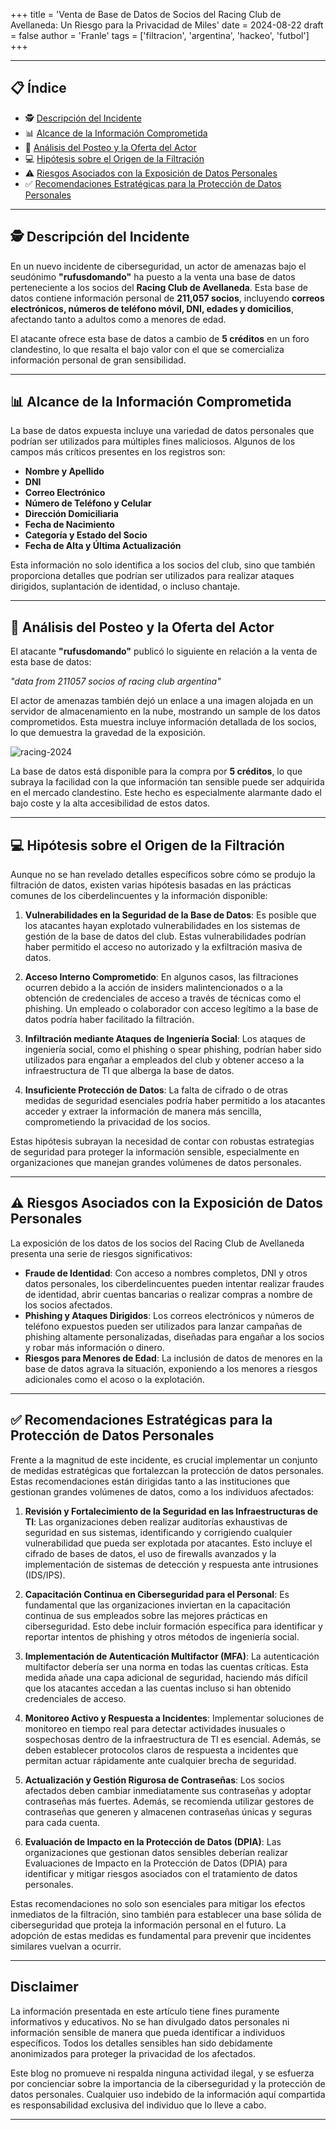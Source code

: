 +++
title = 'Venta de Base de Datos de Socios del Racing Club de Avellaneda: Un Riesgo para la Privacidad de Miles'
date = 2024-08-22
draft = false
author = 'Franle'
tags = ['filtracion', 'argentina', 'hackeo', 'futbol']
+++

---

## 📋 Índice
- 🕵️ [Descripción del Incidente](#%EF%B8%8F-descripci%C3%B3n-del-incidente)
- 📊 [Alcance de la Información Comprometida](#-alcance-de-la-informaci%C3%B3n-comprometida)
- 🛑 [Análisis del Posteo y la Oferta del Actor](#-an%C3%A1lisis-del-posteo-y-la-oferta-del-actor)
- 💻 [Hipótesis sobre el Origen de la Filtración](#-hip%C3%B3tesis-sobre-el-origen-de-la-filtraci%C3%B3n)
- ⚠️ [Riesgos Asociados con la Exposición de Datos Personales](#%EF%B8%8F-riesgos-asociados-con-la-exposici%C3%B3n-de-datos-personales)
- ✅ [Recomendaciones Estratégicas para la Protección de Datos Personales](#-recomendaciones-estrat%C3%A9gicas-para-la-protecci%C3%B3n-de-datos-personales)

---

## 🕵️ Descripción del Incidente

En un nuevo incidente de ciberseguridad, un actor de amenazas bajo el seudónimo **"rufusdomando"** ha puesto a la venta una base de datos perteneciente a los socios del **Racing Club de Avellaneda**. Esta base de datos contiene información personal de **211,057 socios**, incluyendo **correos electrónicos, números de teléfono móvil, DNI, edades y domicilios**, afectando tanto a adultos como a menores de edad.

El atacante ofrece esta base de datos a cambio de **5 créditos** en un foro clandestino, lo que resalta el bajo valor con el que se comercializa información personal de gran sensibilidad.

---

## 📊 Alcance de la Información Comprometida

La base de datos expuesta incluye una variedad de datos personales que podrían ser utilizados para múltiples fines maliciosos. Algunos de los campos más críticos presentes en los registros son:

- **Nombre y Apellido**
- **DNI**
- **Correo Electrónico**
- **Número de Teléfono y Celular**
- **Dirección Domiciliaria**
- **Fecha de Nacimiento**
- **Categoría y Estado del Socio**
- **Fecha de Alta y Última Actualización**

Esta información no solo identifica a los socios del club, sino que también proporciona detalles que podrían ser utilizados para realizar ataques dirigidos, suplantación de identidad, o incluso chantaje.

---

## 🛑 Análisis del Posteo y la Oferta del Actor

El atacante **"rufusdomando"** publicó lo siguiente en relación a la venta de esta base de datos:

_"data from 211057 socios of racing club argentina"_

El actor de amenazas también dejó un enlace a una imagen alojada en un servidor de almacenamiento en la nube, mostrando un sample de los datos comprometidos. Esta muestra incluye información detallada de los socios, lo que demuestra la gravedad de la exposición.

![racing-2024](https://i.ibb.co/JHKmrRc/racing.png)

La base de datos está disponible para la compra por **5 créditos**, lo que subraya la facilidad con la que información tan sensible puede ser adquirida en el mercado clandestino. Este hecho es especialmente alarmante dado el bajo coste y la alta accesibilidad de estos datos.

---

## 💻 Hipótesis sobre el Origen de la Filtración

Aunque no se han revelado detalles específicos sobre cómo se produjo la filtración de datos, existen varias hipótesis basadas en las prácticas comunes de los ciberdelincuentes y la información disponible:

1. **Vulnerabilidades en la Seguridad de la Base de Datos**: Es posible que los atacantes hayan explotado vulnerabilidades en los sistemas de gestión de la base de datos del club. Estas vulnerabilidades podrían haber permitido el acceso no autorizado y la exfiltración masiva de datos.

2. **Acceso Interno Comprometido**: En algunos casos, las filtraciones ocurren debido a la acción de insiders malintencionados o a la obtención de credenciales de acceso a través de técnicas como el phishing. Un empleado o colaborador con acceso legítimo a la base de datos podría haber facilitado la filtración.

3. **Infiltración mediante Ataques de Ingeniería Social**: Los ataques de ingeniería social, como el phishing o spear phishing, podrían haber sido utilizados para engañar a empleados del club y obtener acceso a la infraestructura de TI que alberga la base de datos.

4. **Insuficiente Protección de Datos**: La falta de cifrado o de otras medidas de seguridad esenciales podría haber permitido a los atacantes acceder y extraer la información de manera más sencilla, comprometiendo la privacidad de los socios.

Estas hipótesis subrayan la necesidad de contar con robustas estrategias de seguridad para proteger la información sensible, especialmente en organizaciones que manejan grandes volúmenes de datos personales.

---

## ⚠️ Riesgos Asociados con la Exposición de Datos Personales

La exposición de los datos de los socios del Racing Club de Avellaneda presenta una serie de riesgos significativos:

- **Fraude de Identidad**: Con acceso a nombres completos, DNI y otros datos personales, los ciberdelincuentes pueden intentar realizar fraudes de identidad, abrir cuentas bancarias o realizar compras a nombre de los socios afectados.
- **Phishing y Ataques Dirigidos**: Los correos electrónicos y números de teléfono expuestos pueden ser utilizados para lanzar campañas de phishing altamente personalizadas, diseñadas para engañar a los socios y robar más información o dinero.
- **Riesgos para Menores de Edad**: La inclusión de datos de menores en la base de datos agrava la situación, exponiendo a los menores a riesgos adicionales como el acoso o la explotación.

---

## ✅ Recomendaciones Estratégicas para la Protección de Datos Personales

Frente a la magnitud de este incidente, es crucial implementar un conjunto de medidas estratégicas que fortalezcan la protección de datos personales. Estas recomendaciones están dirigidas tanto a las instituciones que gestionan grandes volúmenes de datos, como a los individuos afectados:

1. **Revisión y Fortalecimiento de la Seguridad en las Infraestructuras de TI**: Las organizaciones deben realizar auditorías exhaustivas de seguridad en sus sistemas, identificando y corrigiendo cualquier vulnerabilidad que pueda ser explotada por atacantes. Esto incluye el cifrado de bases de datos, el uso de firewalls avanzados y la implementación de sistemas de detección y respuesta ante intrusiones (IDS/IPS).

2. **Capacitación Continua en Ciberseguridad para el Personal**: Es fundamental que las organizaciones inviertan en la capacitación continua de sus empleados sobre las mejores prácticas en ciberseguridad. Esto debe incluir formación específica para identificar y reportar intentos de phishing y otros métodos de ingeniería social.

3. **Implementación de Autenticación Multifactor (MFA)**: La autenticación multifactor debería ser una norma en todas las cuentas críticas. Esta medida añade una capa adicional de seguridad, haciendo más difícil que los atacantes accedan a las cuentas incluso si han obtenido credenciales de acceso.

4. **Monitoreo Activo y Respuesta a Incidentes**: Implementar soluciones de monitoreo en tiempo real para detectar actividades inusuales o sospechosas dentro de la infraestructura de TI es esencial. Además, se deben establecer protocolos claros de respuesta a incidentes que permitan actuar rápidamente ante cualquier brecha de seguridad.

5. **Actualización y Gestión Rigurosa de Contraseñas**: Los socios afectados deben cambiar inmediatamente sus contraseñas y adoptar contraseñas más fuertes. Además, se recomienda utilizar gestores de contraseñas que generen y almacenen contraseñas únicas y seguras para cada cuenta.

6. **Evaluación de Impacto en la Protección de Datos (DPIA)**: Las organizaciones que gestionan datos sensibles deberían realizar Evaluaciones de Impacto en la Protección de Datos (DPIA) para identificar y mitigar riesgos asociados con el tratamiento de datos personales.

Estas recomendaciones no solo son esenciales para mitigar los efectos inmediatos de la filtración, sino también para establecer una base sólida de ciberseguridad que proteja la información personal en el futuro. La adopción de estas medidas es fundamental para prevenir que incidentes similares vuelvan a ocurrir.

---

## Disclaimer

La información presentada en este artículo tiene fines puramente informativos y educativos. No se han divulgado datos personales ni información sensible de manera que pueda identificar a individuos específicos. Todos los detalles sensibles han sido debidamente anonimizados para proteger la privacidad de los afectados.

Este blog no promueve ni respalda ninguna actividad ilegal, y se esfuerza por concienciar sobre la importancia de la ciberseguridad y la protección de datos personales. Cualquier uso indebido de la información aquí compartida es responsabilidad exclusiva del individuo que lo lleve a cabo.

---
